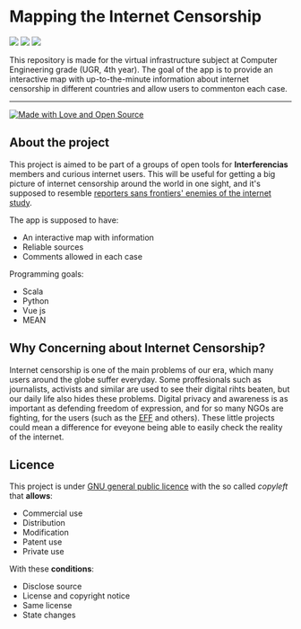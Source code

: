 # Mapping the Internet Censorship

![](https://img.shields.io/badge/Journalism-ON-brightgreen.svg)
![](https://img.shields.io/badge/Privacy-ON-brightgreen.svg)
![](https://img.shields.io/badge/Interferencias-ON-brightgreen.svg)

This repository is made for the virtual infrastructure subject at Computer Engineering grade (UGR, 4th year). The goal of the app is to provide an interactive map with up-to-the-minute information about internet censorship in different countries and allow users to commenton each case. 
____
[![Made with Love and Open Source](https://badges.frapsoft.com/os/v2/open-source.png?v=103)](https://github.com/ellerbrock/open-source-badges/)

## About the project

This project is aimed to be part of a groups of open tools for **Interferencias** members and curious internet users. This will be useful for getting a big picture of internet censorship around the world in one sight, and it's supposed to resemble [reporters sans frontiers' enemies of the internet study](http://12mars.rsf.org/2014-en/). 

The app is supposed to have:

* An interactive map with information
* Reliable sources
* Comments allowed in each case

Programming goals:

* Scala
* Python
* Vue js
* MEAN

## Why Concerning about Internet Censorship?

Internet censorship is one of the main problems of our era, which many users around the globe suffer everyday. Some proffesionals such as journalists, activists and similar are used to see their digital rihts beaten, but our daily life also hides these problems. Digital privacy and awareness is as important as defending freedom of expression, and for so many NGOs are fighting, for the users (such as the [EFF](eff.org) and others). These little projects could mean a difference for eveyone being able to easily check the reality of the internet. 

## Licence 


This project is under [GNU general public licence](https://choosealicense.com/licenses/gpl-3.0/) with the so called _copyleft_ that **allows**:

* Commercial use
* Distribution
* Modification
* Patent use
* Private use

With these **conditions**:

 * Disclose source
 * License and copyright notice
 * Same license
 * State changes
